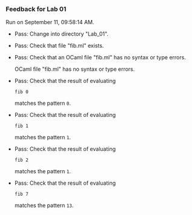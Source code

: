 ### Feedback for Lab 01

Run on September 11, 09:58:14 AM.

+ Pass: Change into directory "Lab_01".

+ Pass: Check that file "fib.ml" exists.

+ Pass: Check that an OCaml file "fib.ml" has no syntax or type errors.

    OCaml file "fib.ml" has no syntax or type errors.



+ Pass: 
Check that the result of evaluating
   ```
   fib 0
   ```
   matches the pattern `0`.

   




+ Pass: 
Check that the result of evaluating
   ```
   fib 1
   ```
   matches the pattern `1`.

   




+ Pass: 
Check that the result of evaluating
   ```
   fib 2
   ```
   matches the pattern `1`.

   




+ Pass: 
Check that the result of evaluating
   ```
   fib 7
   ```
   matches the pattern `13`.

   




